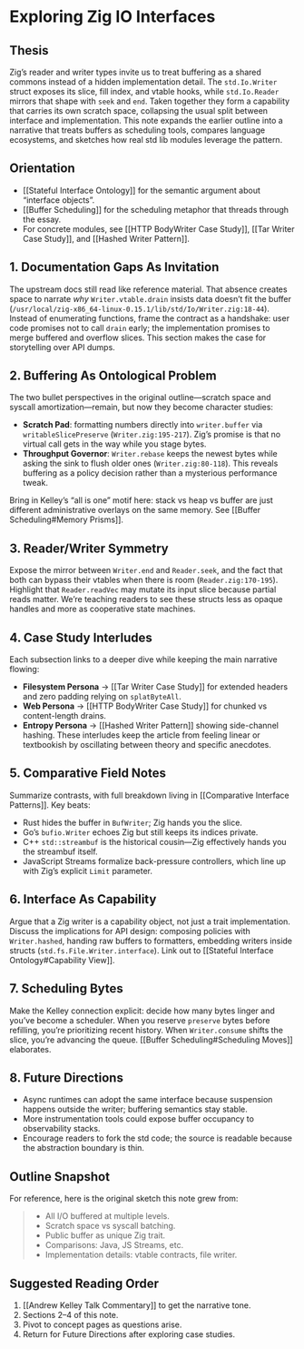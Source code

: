 # Exploring Zig IO Interfaces

## Thesis
Zig’s reader and writer types invite us to treat buffering as a shared commons instead of a hidden implementation detail. The `std.Io.Writer` struct exposes its slice, fill index, and vtable hooks, while `std.Io.Reader` mirrors that shape with `seek` and `end`. Taken together they form a capability that carries its own scratch space, collapsing the usual split between interface and implementation. This note expands the earlier outline into a narrative that treats buffers as scheduling tools, compares language ecosystems, and sketches how real std lib modules leverage the pattern.

## Orientation
- [[Stateful Interface Ontology]] for the semantic argument about “interface objects”.
- [[Buffer Scheduling]] for the scheduling metaphor that threads through the essay.
- For concrete modules, see [[HTTP BodyWriter Case Study]], [[Tar Writer Case Study]], and [[Hashed Writer Pattern]].

## 1. Documentation Gaps As Invitation
The upstream docs still read like reference material. That absence creates space to narrate *why* `Writer.vtable.drain` insists data doesn’t fit the buffer (`/usr/local/zig-x86_64-linux-0.15.1/lib/std/Io/Writer.zig:18-44`). Instead of enumerating functions, frame the contract as a handshake: user code promises not to call `drain` early; the implementation promises to merge buffered and overflow slices. This section makes the case for storytelling over API dumps.

## 2. Buffering As Ontological Problem
The two bullet perspectives in the original outline—scratch space and syscall amortization—remain, but now they become character studies:
- **Scratch Pad**: formatting numbers directly into `writer.buffer` via `writableSlicePreserve` (`Writer.zig:195-217`). Zig’s promise is that no virtual call gets in the way while you stage bytes.  
- **Throughput Governor**: `Writer.rebase` keeps the newest bytes while asking the sink to flush older ones (`Writer.zig:80-118`). This reveals buffering as a policy decision rather than a mysterious performance tweak.

Bring in Kelley’s “all is one” motif here: stack vs heap vs buffer are just different administrative overlays on the same memory. See [[Buffer Scheduling#Memory Prisms]].

## 3. Reader/Writer Symmetry
Expose the mirror between `Writer.end` and `Reader.seek`, and the fact that both can bypass their vtables when there is room (`Reader.zig:170-195`). Highlight that `Reader.readVec` may mutate its input slice because partial reads matter. We’re teaching readers to see these structs less as opaque handles and more as cooperative state machines.

## 4. Case Study Interludes
Each subsection links to a deeper dive while keeping the main narrative flowing:
- **Filesystem Persona** → [[Tar Writer Case Study]] for extended headers and zero padding relying on `splatByteAll`.
- **Web Persona** → [[HTTP BodyWriter Case Study]] for chunked vs content-length drains.
- **Entropy Persona** → [[Hashed Writer Pattern]] showing side-channel hashing.
These interludes keep the article from feeling linear or textbookish by oscillating between theory and specific anecdotes.

## 5. Comparative Field Notes
Summarize contrasts, with full breakdown living in [[Comparative Interface Patterns]]. Key beats:
- Rust hides the buffer in `BufWriter`; Zig hands you the slice.  
- Go’s `bufio.Writer` echoes Zig but still keeps its indices private.  
- C++ `std::streambuf` is the historical cousin—Zig effectively hands you the streambuf itself.  
- JavaScript Streams formalize back-pressure controllers, which line up with Zig’s explicit `Limit` parameter.

## 6. Interface As Capability
Argue that a Zig writer is a capability object, not just a trait implementation. Discuss the implications for API design: composing policies with `Writer.hashed`, handing raw buffers to formatters, embedding writers inside structs (`std.fs.File.Writer.interface`). Link out to [[Stateful Interface Ontology#Capability View]].

## 7. Scheduling Bytes
Make the Kelley connection explicit: decide how many bytes linger and you’ve become a scheduler. When you reserve `preserve` bytes before refilling, you’re prioritizing recent history. When `Writer.consume` shifts the slice, you’re advancing the queue. [[Buffer Scheduling#Scheduling Moves]] elaborates.

## 8. Future Directions
- Async runtimes can adopt the same interface because suspension happens outside the writer; buffering semantics stay stable.  
- More instrumentation tools could expose buffer occupancy to observability stacks.  
- Encourage readers to fork the std code; the source is readable because the abstraction boundary is thin.

## Outline Snapshot
For reference, here is the original sketch this note grew from:
> - All I/O buffered at multiple levels.  
> - Scratch space vs syscall batching.  
> - Public buffer as unique Zig trait.  
> - Comparisons: Java, JS Streams, etc.  
> - Implementation details: vtable contracts, file writer.

## Suggested Reading Order
1. [[Andrew Kelley Talk Commentary]] to get the narrative tone.  
2. Sections 2–4 of this note.  
3. Pivot to concept pages as questions arise.  
4. Return for Future Directions after exploring case studies.
